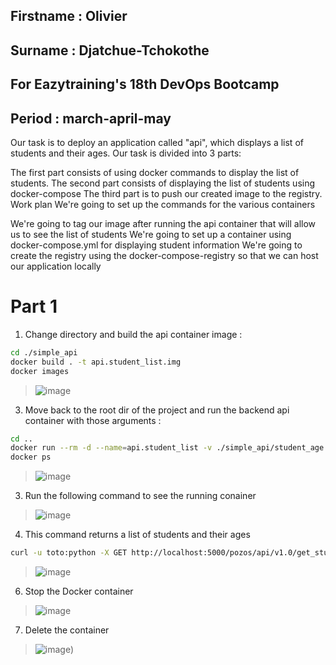 ## Firstname : Olivier

## Surname : Djatchue-Tchokothe

## For Eazytraining's 18th DevOps Bootcamp

## Period : march-april-may

Our task is to deploy an application called "api", which displays a list of students and their ages. Our task is divided into 3 parts:

The first part consists of using docker commands to display the list of students.
The second part consists of displaying the list of students using docker-compose
The third part is to push our created image to the registry.
Work plan
We're going to set up the commands for the various containers

We're going to tag our image after running the api container that will allow us to see the list of students
We're going to set up a container using docker-compose.yml for displaying student information
We're going to create the registry using the docker-compose-registry so that we can host our application locally


# Part 1

1) Change directory and build the api container image :
```bash
cd ./simple_api
docker build . -t api.student_list.img
docker images
```
>![image](https://github.com/user-attachments/assets/2f6b6222-c8d0-42b3-9d64-5e76f31260d1)

3) Move back to the root dir of the project and run the backend api container with those arguments :

```bash
cd ..
docker run --rm -d --name=api.student_list -v ./simple_api/student_age.json:/data/student_age.json api.student_list.img
docker ps
```
>![image](https://github.com/user-attachments/assets/0d159e2c-f4e8-4f60-aada-8dd58ec8d55c)

3) Run the following command to see the running conainer

>![image](https://github.com/user-attachments/assets/41c00b03-5f7a-404c-99ed-189d967ead12)

4. This command returns a list of students and their ages
```bash
curl -u toto:python -X GET http://localhost:5000/pozos/api/v1.0/get_student_ages
```
>![image](https://github.com/user-attachments/assets/366d0509-3ecd-4980-ac24-c293fcf4d76d)
6. Stop the Docker container
>![image](https://github.com/user-attachments/assets/0c9f438d-cb83-431f-8011-6d00ddb56670)
7. Delete the container
>![image](https://github.com/user-attachments/assets/f7ef8309-3c3c-49fe-adbe-1ea95369c2c2))


